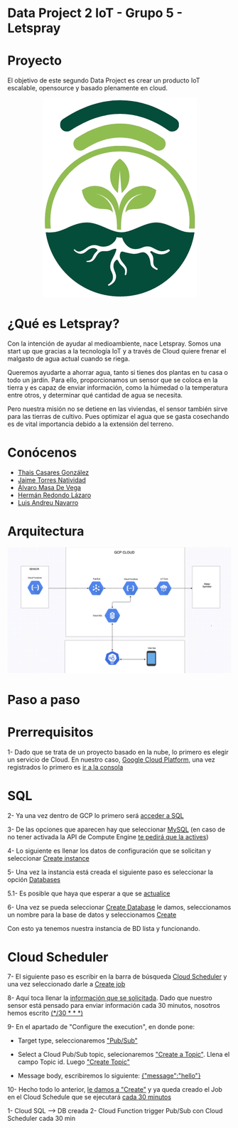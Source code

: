 # Data Project 2 IoT - Grupo 5 - Letspray

# Proyecto
El objetivo de este segundo Data Project es crear un producto IoT escalable, opensource y basado plenamente en cloud.

<p align="center">
   <img src="https://github.com/Ciarzi/DP2_G5/blob/main/Imagenes/Logo%20DP2.png?raw=true" alt="[YOUR_ALT]"/>
</p>

# ¿Qué es Letspray?
Con la intención de ayudar al medioambiente, nace Letspray. Somos una start up que gracias a la tecnología IoT y a través de Cloud quiere frenar el malgasto de agua actual cuando se riega.

Queremos ayudarte a ahorrar agua, tanto si tienes dos plantas en tu casa o todo un jardín. Para ello, proporcionamos un sensor que se coloca en la tierra y es capaz de enviar información, como la húmedad o la temperatura entre otros, y determinar qué cantidad de agua se necesita.

Pero nuestra misión no se detiene en las viviendas, el sensor también sirve para las tierras de cultivo. Pues optimizar el agua que se gasta cosechando es de vital importancia debido a la extensión del terreno.

# Conócenos
- [Thais Casares González](https://github.com/thais1987 "Thais")
- [Jaime Torres Natividad](https://github.com/Alvaromasa "Jaime")
- [Álvaro Masa De Vega](https://github.com/jatona27 "Álvaro")
- [Hermán Redondo Lázaro](https://github.com/Ciarzi "Hermán")
- [Luis Andreu Navarro](https://github.com/Luisand8 "Luis")

# Arquitectura
<p align="center">
   <img src="https://github.com/Ciarzi/DP2_G5/blob/main/Imagenes/Arquitectura.png" alt="[YOUR_ALT]"/>
</p>

# Paso a paso

# Prerrequisitos

1- Dado que se trata de un proyecto basado en la nube, lo primero es elegir un servicio de Cloud. En nuestro caso, [Google Cloud Platform](https://cloud.google.com/ "Regístrate aquí"), una vez registrados lo primero es [ir a la consola](https://github.com/Ciarzi/DP2_G5/blob/main/Tutorial/1.png)

# SQL

2- Ya una vez dentro de GCP lo primero será [acceder a SQL](https://github.com/Ciarzi/DP2_G5/blob/main/Tutorial/2.jpeg)

3- De las opciones que aparecen hay que seleccionar [MySQL](https://github.com/Ciarzi/DP2_G5/blob/main/Tutorial/3.jpeg) (en caso de no tener activada la API de Compute Engine [te pedirá que la actives](https://github.com/Ciarzi/DP2_G5/blob/main/Tutorial/4.jpeg))

4- Lo siguiente es llenar los datos de configuración que se solicitan y seleccionar [Create instance](https://github.com/Ciarzi/DP2_G5/blob/main/Tutorial/5.jpeg)

5- Una vez  la instancia está creada el siguiente paso es seleccionar la opción [Databases](https://github.com/Ciarzi/DP2_G5/blob/main/Tutorial/6.jpeg)
   
   5.1- Es posible que haya que esperar a que se [actualice](https://github.com/Ciarzi/DP2_G5/blob/main/Tutorial/7.jpeg)

6- Una vez se pueda seleccionar [Create Database](https://github.com/Ciarzi/DP2_G5/blob/main/Tutorial/8.jpeg) le damos, seleccionamos un nombre para la base de datos y seleccionamos [Create](https://github.com/Ciarzi/DP2_G5/blob/main/Tutorial/9.jpeg)

Con esto ya tenemos nuestra instancia de BD lista y funcionando.

# Cloud Scheduler

7- El siguiente paso es escribir en la barra de búsqueda [Cloud Scheduler](https://github.com/Ciarzi/DP2_G5/blob/main/Tutorial/10.jpeg) y una vez seleccionado darle a [Create job](https://github.com/Ciarzi/DP2_G5/blob/main/Tutorial/11.jpeg)

8- Aquí toca llenar la [información que se solicitada](https://github.com/Ciarzi/DP2_G5/blob/main/Tutorial/12.jpeg). Dado que nuestro sensor está pensado para enviar información cada 30 minutos, nosotros hemos escrito [(*/30 * * *)](https://github.com/Ciarzi/DP2_G5/blob/main/Tutorial/13.jpeg)

9- En el apartado de "Configure the execution", en donde pone:

   - Target type, seleccionaremos ["Pub/Sub"](https://github.com/Ciarzi/DP2_G5/blob/main/Tutorial/14.jpeg)
     
   - Select a Cloud Pub/Sub topic, selecionaremos ["Create a Topic"](https://github.com/Ciarzi/DP2_G5/blob/main/Tutorial/15.jpeg). Llena el campo Topic id. Luego ["Create            Topic"](https://github.com/Ciarzi/DP2_G5/blob/main/Tutorial/16.jpeg)
   
   - Message body, escribiremos lo siguiente: [{"message":"hello"}](https://github.com/Ciarzi/DP2_G5/blob/main/Tutorial/17.jpeg)
   
10- Hecho todo lo anterior, [le damos a "Create"](https://github.com/Ciarzi/DP2_G5/blob/main/Tutorial/18.jpeg) y ya queda creado el Job en el Cloud Schedule que se ejecutará [cada 30 minutos](https://github.com/Ciarzi/DP2_G5/blob/main/Tutorial/19.jpeg)





1- Cloud SQL --> DB creada
2- Cloud Function 
  trigger Pub/Sub con Cloud Scheduler cada 30 min
